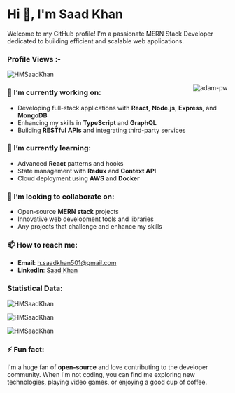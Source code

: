 <h1 align="left">Hi 👋, I'm Saad Khan</h1>
Welcome to my GitHub profile! I'm a passionate MERN Stack Developer dedicated to building efficient and scalable web applications.
<p align="right"> <h3>Profile Views :-</h3> <img src="https://komarev.com/ghpvc/?username=HMSaadKhan&label=Profile%20views&color=0e75b6&style=flat"
  alt="HMSaadKhan" /> 
  </p>

<p><img align="right" src="https://github.com/HMSaadKhan/HMSaadKhan/blob/main/animation_500_kxa883sd.gif" alt="adam-pw" /></p>


### 🔭 I’m currently working on:
- Developing full-stack applications with **React**, **Node.js**, **Express**, and **MongoDB**
- Enhancing my skills in **TypeScript** and **GraphQL**
- Building **RESTful APIs** and integrating third-party services

### 🌱 I’m currently learning:
- Advanced **React** patterns and hooks
- State management with **Redux** and **Context API**
- Cloud deployment using **AWS** and **Docker**

### 👯 I’m looking to collaborate on:
- Open-source **MERN stack** projects
- Innovative web development tools and libraries
- Any projects that challenge and enhance my skills

### 📫 How to reach me:
- **Email**: h.saadkhan501@gmail.com
- **LinkedIn**: [Saad Khan](https://www.linkedin.com/in/hsaad-khan/)

<h3>Statistical Data:</h3>

<!-- Top Languages Card -->
<p>
  <img align="center" 
       src="https://github-readme-stats.vercel.app/api/top-langs?username=HMSaadKhan&show_icons=true&locale=en&bg_color=0d1117&text_color=ffffff&layout=compact"
       alt="HMSaadKhan" />
</p>

<!-- GitHub Stats Card -->
<p>
  <img align="center" 
       src="https://github-readme-stats.vercel.app/api?username=HMSaadKhan&show_icons=true&locale=en&bg_color=0d1117&text_color=ffffff"
       alt="HMSaadKhan" />
</p>

<!-- Streak Stats Card -->
<p>
  <img align="center" 
       src="https://github-readme-streak-stats.herokuapp.com/?user=HMSaadKhan&theme=dark&background=0d1117&date_format=M%20j%5B%2C%20Y%5D"
       alt="HMSaadKhan" />
</p>

### ⚡ Fun fact:
I'm a huge fan of **open-source** and love contributing to the developer community. When I'm not coding, you can find me exploring new technologies, playing video games, or enjoying a good cup of coffee.
